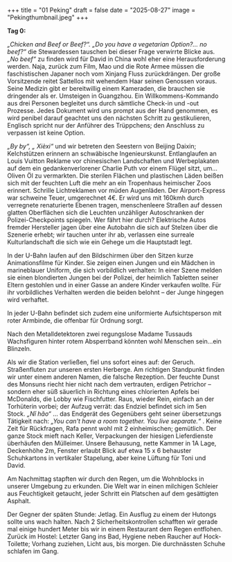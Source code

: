 +++
title = "01 Peking"
draft = false
date = "2025-08-27"
image = "Pekingthumbnail.jpeg"
+++

**Tag 0:**

*„Chicken and Beef or Beef?“. „Do you have a vegetarian Option?… no beef?“* die Stewardessen tauschen bei dieser Frage verwirrte Blicke aus. *„No beef“* zu finden wird für David in China wohl eher eine Herausforderung werden. Naja, zurück zum Film, Mao und die Rote Armee müssen die faschistischen Japaner noch vom Xinjang Fluss zurückdrängen. Der große Vorsitzende reitet Sattellos mit wehendem Haar seinen Genossen voraus. Seine Medizin gibt er bereitwillig einem Kameraden, die brauchen sie dringender als er. Umsteigen in Guangzhou. Ein Willkommens-Kommando aus drei Personen begleitet uns durch sämtliche Check-in und -out Prozesse. Jedes Dokument wird uns prompt aus der Hand genommen, es wird penibel darauf geachtet uns den nächsten Schritt zu gestikulieren, Englisch spricht nur der Anführer des Trüppchens; den Anschluss zu verpassen ist keine Option.

*„By by“, „ Xièxi“* und wir betreten den Seestern von Beijing Daixin; Kelchstützen erinnern an schwäbische Ingenieurskunst. Entlanglaufen an Louis Vuitton Reklame vor chinesischen Landschaften und Werbeplakaten auf dem ein gedankenverlorener Charlie Puth vor einem Flügel sitzt, um… Oliven Öl zu vermarkten. Die sterilen Flächen und plastischen Läden beißen sich mit der feuchten Luft die mehr an ein Tropenhaus heimischer Zoos erinnert. Schrille Lichtreklamen vor müden Augenläden. Der Airport-Express war schweine Teuer, umgerechnet 4€. Er wird uns mit 160kmh durch verregnete renaturierte Ebenen tragen, menschenleere Straßen auf dessen glatten Oberflächen sich die Leuchten unzähliger Autoschranken der Polizei-Checkpoints
spiegeln. Wer fährt hier durch? Elektrische Autos fremder Hersteller jagen über eine Autobahn die sich auf Stelzen über die Szenerie erhebt; wir tauchen unter ihr ab, verlassen eine surreale Kulturlandschaft die sich wie ein Gehege um die Hauptstadt legt. 

In der U-Bahn laufen auf den Bildschirmen über den Sitzen kurze Animationsfilme für Kinder. Sie zeigen einen Jungen und ein Mädchen in marineblauer Uniform, die sich vorbildlich verhalten: In einer Szene melden sie einen blondierten Jungen bei der Polizei, der heimlich Tabletten seiner Eltern gestohlen und in einer Gasse an andere Kinder verkaufen wollte. Für ihr vorbildliches Verhalten werden die beiden belohnt – der Junge hingegen wird verhaftet.

In jeder U-Bahn befindet sich zudem eine uniformierte Aufsichtsperson mit roter Armbinde, die offenbar für Ordnung sorgt.

Nach den Metalldetektoren zwei regungslose Madame Tussauds Wachsfiguren hinter rotem Absperrband könnten wohl Menschen sein…ein Blinzeln. 

Als wir die Station verließen, fiel uns sofort eines auf: der Geruch.
Straßenfluten zur unseren ersten Herberge. 
Am richtigen Standpunkt finden wir unter einem anderen Namen, die falsche Rezeption. Der feuchte Dunst des Monsuns riecht hier nicht nach dem vertrauten, erdigen Petrichor – sondern eher süß säuerlich in Richtung eines chlorierten Apfels bei McDonalds, die Lobby wie Fischfutter. Raus, wieder Rein, einfach an der Torhüterin vorbei; der Aufzug verrät: das Endziel befindet sich im 5en Stock. *„Nǐ hǎo“* … das Endgerät des Gegenübers geht seiner übersetzungs Tätigkeit nach: *„You can't have a room together. You live separate.“* . Keine Zeit für Rückfragen, Rafa pennt wohl mit 2 einheimischen; gemütlich. Der ganze Stock mieft nach Keller, Verpackungen der hiesigen Lieferdienste überhäufen den Mülleimer. Unsere Behausung, nette Kammer in 1A Lage, Deckenhöhe 2m, Fenster erlaubt Blick auf etwa 15 x 6 behauster Schuhkartons in vertikaler Stapelung, aber keine Lüftung für Toni und David. 

Am Nachmittag stapften wir durch den Regen, um die Wohnblocks in unserer Umgebung zu erkunden. Die Welt war in einen milchigen Schleier aus Feuchtigkeit getaucht, jeder Schritt ein Platschen auf dem gesättigten Asphalt.

Der Gegner der späten Stunde: Jetlag. Ein Ausflug zu einem der Hutongs sollte uns wach halten. Nach 2 Sicherheitskontrollen schafften wir gerade mal einige hundert Meter bis wir in einem Restaurant dem Regen entflohen.
Zurück im Hostel: Letzter Gang ins Bad, Hygiene neben Raucher auf Hock-Toilette; Vorhang zuziehen, Licht aus, bis morgen. 
Die durchnässten Schuhe schlafen im Gang. 


